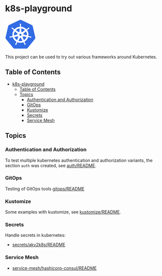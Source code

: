 # k8s-playground

<img src="assets/kubernetes.png" alt="kubernetes" width="100"/>

This project can be used to try out various frameworks around Kubernetes.

## Table of Contents

- [k8s-playground](#k8s-playground)
  - [Table of Contents](#table-of-contents)
  - [Topics](#topics)
    - [Authentication and Authorization](#authentication-and-authorization)
    - [GitOps](#gitops)
    - [Kustomize](#kustomize)
    - [Secrets](#secrets)
    - [Service Mesh](#service-mesh)

## Topics

### Authentication and Authorization

To test multiple kubernetes authentication and authorization variants, the section `auth` was created, see [auth/README](auth/README.md).

### GitOps

Testing of GitOps tools [gitops/README](gitops/README.md)

### Kustomize

Some examples with kustomize, see [kustomize/README](kustomize/README.md).

### Secrets

Handle secrets in kubernetes:

- [secrets/akv2k8s/README](secrets/akv2k8s/README.md)

### Service Mesh

- [service-mesh/hashicorp-consul/README](service-mesh/hashicorp-consul/README.md)
